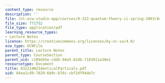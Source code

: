 ```yaml
---
content_type: resource
description: ''
file: /ol-ocw-studio-app/courses/8-322-quantum-theory-ii-spring-2003/84ea1cd978296b9cb76ccbf2df94de7c_832214N2IdenticalParticals.pdf
file_size: 771752
file_type: application/pdf
learning_resource_types:
- Lecture Notes
license: https://creativecommons.org/licenses/by-nc-sa/4.0/
ocw_type: OCWFile
parent_title: Lecture Notes
parent_type: CourseSection
parent_uid: c189d45e-cdd5-94e5-62db-7183011a30e1
resourcetype: Document
title: 832214N2IdenticalParticals.pdf
uid: 84ea1cd9-7829-6b9c-b76c-cbf2df94de7c
---
```

